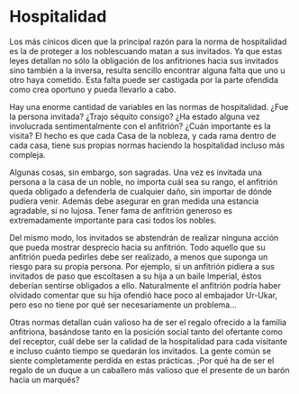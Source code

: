 # Hospitalidad

Los más cínicos dicen que la principal razón para la norma de hospitalidad es la de proteger a los noblescuando matan a sus invitados. Ya que estas leyes detallan no sólo la obligación de los anfitriones hacia sus invitados sino también a la inversa, resulta sencillo encontrar alguna falta que uno u otro haya cometido. Esta falta puede ser castigada por la parte ofendida como crea oportuno y pueda llevarlo a cabo.

Hay una enorme cantidad de variables en las normas de hospitalidad. ¿Fue la persona invitada? ¿Trajo séquito consigo? ¿Ha estado alguna vez involucrada sentimentalmente con el anfitrión? ¿Cuán importante es la visita? El hecho es que cada Casa de la nobleza, y cada rama dentro de cada casa, tiene sus propias normas haciendo la hospitalidad incluso más compleja.

Algunas cosas, sin embargo, son sagradas. Una vez es invitada una persona a la casa de un noble, no importa cuál sea su rango, el anfitrión queda obligado a defenderla de cualquier daño, sin importar de dónde pudiera venir. Además debe asegurar en gran medida una estancia agradable, si no lujosa. Tener fama de anfitrión generoso es extremadamente importante para casi todos los nobles.

Del mismo modo, los invitados se abstendrán de realizar ninguna acción que pueda mostrar desprecio hacia su anfitrión. Todo aquello que su anfitrión pueda pedirles debe ser realizado, a menos que suponga un riesgo para su propia persona. Por ejemplo, si un anfitrión pidiera a sus invitados de paso que escoltasen a su hija a un baile Imperial, éstos deberían sentirse obligados a ello. Naturalmente el anfitrión podría haber olvidado comentar que su hija ofendió hace poco al embajador Ur-Ukar, pero eso no tiene por qué ser necesariamente un problema...

Otras normas detallan cuán valioso ha de ser el regalo ofrecido a la familia anfitriona, basándose tanto en la posición social tanto del ofertante como del receptor, cuál debe ser la calidad de la hospitalidad para cada visitante e incluso cuánto tiempo se quedarán los invitados. La gente común se siente completamente perdida en estas prácticas. ;Por qué ha de ser el regalo de un duque a un caballero más valioso que el presente de un barón hacia un marqués?
